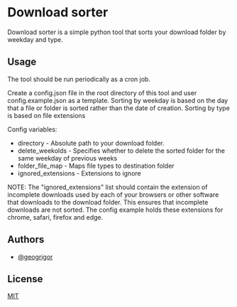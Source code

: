# Download sorter

Download sorter is a simple python tool that sorts your download folder by weekday and type.

## Usage

The tool should be run periodically as a cron job.

Create a config.json file in the root directory of this tool and user config.example.json as a template.
Sorting by weekday is based on the day that a file or folder is sorted rather than the date of creation.
Sorting by type is based on file extensions

Config variables:

- directory - Absolute path to your download folder.
- delete_weekolds - Specifies whether to delete the sorted folder for the same weekday of previous weeks
- folder_file_map - Maps file types to destination folder
- ignored_extensions - Extensions to ignore

NOTE: The "ignored_extensions" list should contain the extension of incomplete downloads used by each of your browsers or other software that downloads to the download folder. This ensures that incomplete downloads are not sorted. The config example holds these extensions for chrome, safari, firefox and edge.

## Authors

- [@geogrigor](https://www.github.com/geogrigor)

## License

[MIT](https://choosealicense.com/licenses/mit/)
